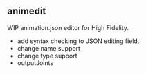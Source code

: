 animedit
-------------

WIP animation.json editor for High Fidelity.

* add syntax checking to JSON editing field.
* change name support
* change type support
* outputJoints


